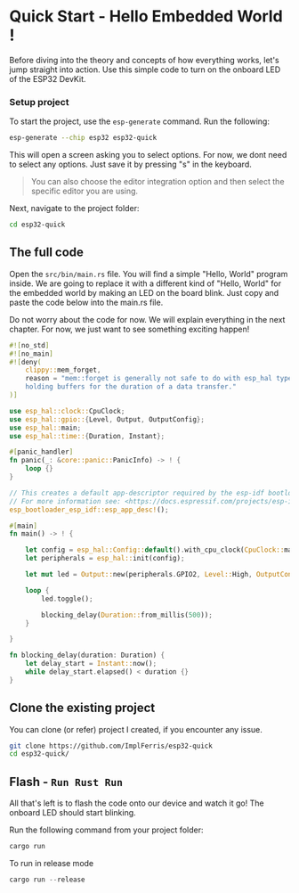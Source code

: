 # Quick Start - Hello Embedded World !

Before diving into the theory and concepts of how everything works, let's jump straight into action. Use this simple code to turn on the onboard LED of the ESP32 DevKit.

### Setup project

To start the project, use the `esp-generate` command. Run the following:

```sh
esp-generate --chip esp32 esp32-quick
```

This will open a screen asking you to select options. For now, we dont need to select any options. Just save it by pressing "s" in the keyboard.

> You can also choose the editor integration option and then select the specific editor you are using.

Next, navigate to the project folder:
```sh
cd esp32-quick
```

## The full code

Open the `src/bin/main.rs` file. You will find a simple "Hello, World" program inside. We are going to replace it with a different kind of "Hello, World" for the embedded world by making an LED on the board blink. Just copy and paste the code below into the main.rs file.

Do not worry about the code for now. We will explain everything in the next chapter. For now, we just want to see something exciting happen!

```rust
#![no_std]
#![no_main]
#![deny(
    clippy::mem_forget,
    reason = "mem::forget is generally not safe to do with esp_hal types, especially those \
    holding buffers for the duration of a data transfer."
)]

use esp_hal::clock::CpuClock;
use esp_hal::gpio::{Level, Output, OutputConfig};
use esp_hal::main;
use esp_hal::time::{Duration, Instant};

#[panic_handler]
fn panic(_: &core::panic::PanicInfo) -> ! {
    loop {}
}

// This creates a default app-descriptor required by the esp-idf bootloader.
// For more information see: <https://docs.espressif.com/projects/esp-idf/en/stable/esp32/api-reference/system/app_image_format.html#application-description>
esp_bootloader_esp_idf::esp_app_desc!();

#[main]
fn main() -> ! {

    let config = esp_hal::Config::default().with_cpu_clock(CpuClock::max());
    let peripherals = esp_hal::init(config);

    let mut led = Output::new(peripherals.GPIO2, Level::High, OutputConfig::default());

    loop {
        led.toggle();

        blocking_delay(Duration::from_millis(500));
    }

}

fn blocking_delay(duration: Duration) {
    let delay_start = Instant::now();
    while delay_start.elapsed() < duration {}
}

```

## Clone the existing project
You can clone (or refer) project I created, if you encounter any issue.

```sh
git clone https://github.com/ImplFerris/esp32-quick
cd esp32-quick/
```

## Flash - `Run Rust Run`
All that's left is to flash the code onto our device and watch it go! The onboard LED should start blinking.

Run the following command from your project folder:
```rust
cargo run
```

To run in release mode
```rust
cargo run --release
```
